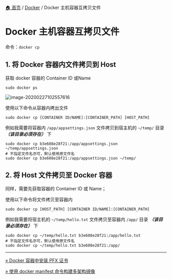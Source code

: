 [🏠 首页](../_index.md) / [Docker](_index.md) / Docker 主机容器互拷贝文件

# Docker 主机容器互拷贝文件

命令：`docker cp`

## 1. 将 Docker 容器内文件拷贝到 Host

 获取 docker 容器的 Container ID 或Name

```shell
sudo docker ps
```

![image-20200227102557616](https://fs.poneding.com/images/image-20200227102557616.png)

使用以下命令从容器内拷出文件

```shell
sudo docker cp [CONTAINER ID/NAME]:[CONTAINER_PATH] [HOST_PATH]
```

例如我需要将容器内 `/app/appsettings.json` 文件拷贝到宿主机的 `~/temp/` 目录 ***（该目录必须存在）*** 下

```shell
sudo docker cp b3e608e28f21:/app/appsettings.json ~/temp/appsettings.json
# 不指定文件名亦可，默认使用原文件名
sudo docker cp b3e608e28f21:/app/appsettings.json ~/temp/
```

## 2. 将 Host 文件拷贝至 Docker 容器

同样，需要先获取容器的 Container ID 或 Name；

使用以下命令将文件拷贝至容器内

```shell
sudo docker cp [HOST_PATH] [CONTAINER ID/NAME]:[CONTAINER_PATH]
```

例如我需要将宿主机的 `~/temp/hello.txt` 文件拷贝至容器内 `/app/` 目录 ***（该目录必须存在）*** 下

```shell
sudo docker cp ~/temp/hello.txt b3e608e28f21:/app/hello.txt 
# 不指定文件名亦可，默认使用原文件名
sudo docker cp ~/temp/hello.txt b3e608e28f21:/app/
```

---
[« Docker 容器中安装 PFX 证书](docker-container-install-pfx-cert.md)

[» 使用 docker manifest 命令构建多架构镜像](docker-manifest-build-cross-arch-image.md)
